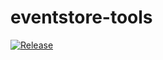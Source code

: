 # eventstore-tools 
[![Release](https://jitpack.io/v/inventi/eventstore-tools.svg)](https://jitpack.io/#inventi/eventstore-tools)
